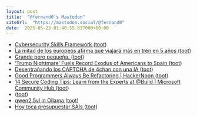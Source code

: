 ```yaml
---
layout: post
title:  "@fernand0's Mastodon"
siteUrl:  "https://mastodon.social/@fernand0"
date:  2025-05-23 01:40:55.837000+00:00
---
```

*  [Cybersecurity Skills Framework ](https://cybersecurityframework.io) ([toot](https://mastodon.social/@fernand0/114554598577543341))
*  [La mitad de los europeos afirma que viajará más en tren en 5 años ](https://es.euronews.com/viajes/2025/05/17/los-europeos-tienen-intencion-de-viajar-mas-en-tren-que-en-cualquier-otro-medio-de-transp) ([toot](https://mastodon.social/@fernand0/114552581323312159))
*  [Grande pero pequeña. ](https://avecesunafoto.wordpress.com/2025/05/21/grande-pero-pequena) ([toot](https://mastodon.social/@fernand0/114552456008097197))
*  [‘Trump Nightmare’ Fuels Record Exodus of Americans to Spain ](https://www.thedailybeast.com/trump-nightmare-fuels-record-exodus-of-americans-to-spain) ([toot](https://mastodon.social/@fernand0/114552377973784846))
*  [Desentrañando los CAPTCHA de 4chan con una IA ](http://fernand0.github.io//captcha-4chan) ([toot](https://mastodon.social/@fernand0/114552169526238200))
*  [Good Programmers Always Be Refactoring \| HackerNoon ](https://hackernoon.com/good-programmers-always-be-refactorin) ([toot](https://mastodon.social/@fernand0/114552131091185089))
*  [14 Secure Coding Tips: Learn from the Experts at @Build \| Microsoft Community Hub ](https://techcommunity.microsoft.com/blog/microsoft-security-blog/14-secure-coding-tips-learn-from-the-experts-at-build/440714) ([toot](https://mastodon.social/@fernand0/114551878709743279))
*  [ ](https://social.arroutaflix.com/@xesfur) ([toot](https://mastodon.social/@fernand0/114551708825129234))
*  [qwen2.5vl in Ollama ](https://simonwillison.net/2025/May/18/qwen25vl-in-ollama) ([toot](https://mastodon.social/@fernand0/114551618356037281))
*  [Hoy toca presupuestar SAIs ](https://changlonet.com/blog/hoy-toca-presupuestar-sais) ([toot](https://mastodon.social/@fernand0/114551551430111966))
